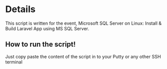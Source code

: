# Details
This script is written for the event, Microsoft SQL Server on Linux: Install & Build Laravel App using MS SQL Server.

## How to run the script!
Just copy paste the content of the script in to your Putty or any other SSH terminal
